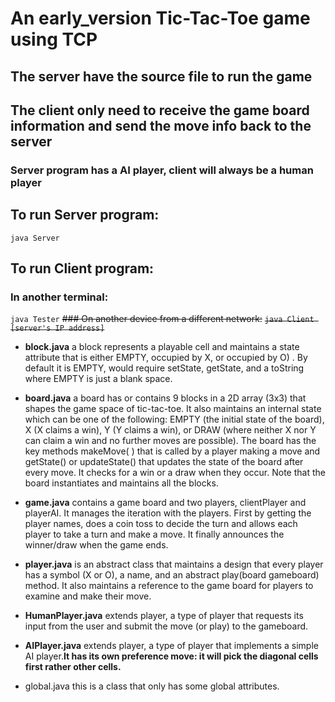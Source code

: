 # An early_version Tic-Tac-Toe game using TCP
## The server have the source file to run the game
## The client only need to receive the game board information and send the move info back to the server
### Server program has a AI player, client will always be a human player
## To run Server program:
  `java Server`
  
## To run Client program: 
  ### In another terminal:
   `java Tester`
  ~~### On another device from a different network:~~
  ~~`java Client [server's IP address]`~~
- **block.java** a block represents a playable cell and maintains a state attribute that is either EMPTY, occupied by X, or occupied by O) . By default it is EMPTY, would require setState, getState, and a toString where EMPTY is just a blank space.

- **board.java** a board has or contains 9 blocks in a 2D array (3x3) that shapes the game space of tic-tac-toe. It also maintains an internal state which can be one of the following: EMPTY (the initial state of the board), X (X claims a win), Y (Y claims a win), or DRAW (where neither X nor Y can claim a win and no further moves are possible). The board has the key methods makeMove( ) that is called by a player making a move and getState() or updateState() that updates the state of the board after every move. It checks for a win or a draw when they occur. Note that the board instantiates and maintains all the blocks.

- **game.java** contains a game board and two players, clientPlayer and playerAI. It manages the iteration with the players. First by getting the player names, does a coin toss to decide the turn and allows each player to take a turn and make a move. It finally announces the winner/draw when the game ends.

- **player.java** is an abstract class that maintains a design that every player has a symbol (X or O), a name, and an abstract play(board gameboard) method. It also maintains a reference to the game board for players to examine and make their move.

- **HumanPlayer.java** extends player, a type of player that requests its input from the user and submit the move (or play) to the gameboard.

- **AIPlayer.java** extends player, a type of player that implements a simple AI player.**It has its own preference move: it will pick the diagonal cells first rather other cells.**

- global.java this is a class that only has some global attributes. 
